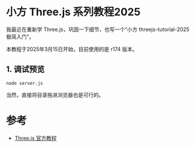 # 小方 Three.js 系列教程2025

我最近在重新学 Three.js，巩固一下细节，也写一个“小方 threejs-tutorial-2025极简入门”。

本教程于2025年3月15日开始，目前使用的是 r174 版本。


## 1. 调试预览
```shell
node server.js
```

当然，直接将目录拖进浏览器也是可行的。






# 参考
- [Three.js 官方教程](https://threejs.org/)


